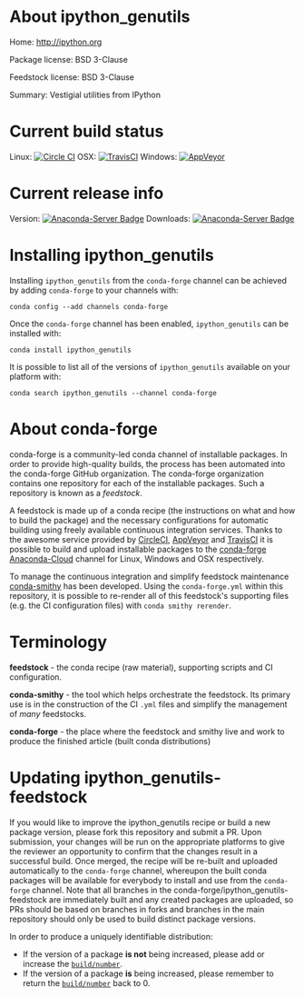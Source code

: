 About ipython_genutils
======================

Home: http://ipython.org

Package license: BSD 3-Clause

Feedstock license: BSD 3-Clause

Summary: Vestigial utilities from IPython



Current build status
====================

Linux: [![Circle CI](https://circleci.com/gh/conda-forge/ipython_genutils-feedstock.svg?style=shield)](https://circleci.com/gh/conda-forge/ipython_genutils-feedstock)
OSX: [![TravisCI](https://travis-ci.org/conda-forge/ipython_genutils-feedstock.svg?branch=master)](https://travis-ci.org/conda-forge/ipython_genutils-feedstock)
Windows: [![AppVeyor](https://ci.appveyor.com/api/projects/status/github/conda-forge/ipython_genutils-feedstock?svg=True)](https://ci.appveyor.com/project/conda-forge/ipython-genutils-feedstock/branch/master)

Current release info
====================
Version: [![Anaconda-Server Badge](https://anaconda.org/conda-forge/ipython_genutils/badges/version.svg)](https://anaconda.org/conda-forge/ipython_genutils)
Downloads: [![Anaconda-Server Badge](https://anaconda.org/conda-forge/ipython_genutils/badges/downloads.svg)](https://anaconda.org/conda-forge/ipython_genutils)

Installing ipython_genutils
===========================

Installing `ipython_genutils` from the `conda-forge` channel can be achieved by adding `conda-forge` to your channels with:

```
conda config --add channels conda-forge
```

Once the `conda-forge` channel has been enabled, `ipython_genutils` can be installed with:

```
conda install ipython_genutils
```

It is possible to list all of the versions of `ipython_genutils` available on your platform with:

```
conda search ipython_genutils --channel conda-forge
```


About conda-forge
=================

conda-forge is a community-led conda channel of installable packages.
In order to provide high-quality builds, the process has been automated into the
conda-forge GitHub organization. The conda-forge organization contains one repository
for each of the installable packages. Such a repository is known as a *feedstock*.

A feedstock is made up of a conda recipe (the instructions on what and how to build
the package) and the necessary configurations for automatic building using freely
available continuous integration services. Thanks to the awesome service provided by
[CircleCI](https://circleci.com/), [AppVeyor](http://www.appveyor.com/)
and [TravisCI](https://travis-ci.org/) it is possible to build and upload installable
packages to the [conda-forge](https://anaconda.org/conda-forge)
[Anaconda-Cloud](http://docs.anaconda.org/) channel for Linux, Windows and OSX respectively.

To manage the continuous integration and simplify feedstock maintenance
[conda-smithy](http://github.com/conda-forge/conda-smithy) has been developed.
Using the ``conda-forge.yml`` within this repository, it is possible to re-render all of
this feedstock's supporting files (e.g. the CI configuration files) with ``conda smithy rerender``.


Terminology
===========

**feedstock** - the conda recipe (raw material), supporting scripts and CI configuration.

**conda-smithy** - the tool which helps orchestrate the feedstock.
                   Its primary use is in the construction of the CI ``.yml`` files
                   and simplify the management of *many* feedstocks.

**conda-forge** - the place where the feedstock and smithy live and work to
                  produce the finished article (built conda distributions)


Updating ipython_genutils-feedstock
===================================

If you would like to improve the ipython_genutils recipe or build a new
package version, please fork this repository and submit a PR. Upon submission,
your changes will be run on the appropriate platforms to give the reviewer an
opportunity to confirm that the changes result in a successful build. Once
merged, the recipe will be re-built and uploaded automatically to the
`conda-forge` channel, whereupon the built conda packages will be available for
everybody to install and use from the `conda-forge` channel.
Note that all branches in the conda-forge/ipython_genutils-feedstock are
immediately built and any created packages are uploaded, so PRs should be based
on branches in forks and branches in the main repository should only be used to
build distinct package versions.

In order to produce a uniquely identifiable distribution:
 * If the version of a package **is not** being increased, please add or increase
   the [``build/number``](http://conda.pydata.org/docs/building/meta-yaml.html#build-number-and-string).
 * If the version of a package **is** being increased, please remember to return
   the [``build/number``](http://conda.pydata.org/docs/building/meta-yaml.html#build-number-and-string)
   back to 0.

